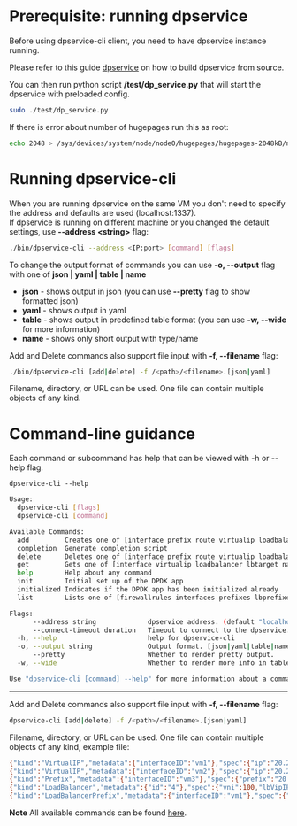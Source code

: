 # Prerequisite: running dpservice

Before using dpservice-cli client, you need to have dpservice instance running.

Please refer to this guide [dpservice](https://github.com/ironcore-dev/dpservice/blob/osc/grpc_docs/docs/development/building.md) on how to build dpservice from source.

You can then run python script **/test/dp_service.py** that will start the dpservice with preloaded config.
```bash
sudo ./test/dp_service.py
```
If there is error about number of hugepages run this as root:
```bash
echo 2048 > /sys/devices/system/node/node0/hugepages/hugepages-2048kB/nr_hugepages 
```


# Running dpservice-cli
When you are running dpservice on the same VM you don't need to specify the address and defaults are used (localhost:1337).  
If dpservice is running on different machine or you changed the default settings, use **--address \<string\>** flag:
```bash
./bin/dpservice-cli --address <IP:port> [command] [flags]
```
To change the output format of commands you can use **-o, --output** flag with one of **json | yaml | table | name**

  -  **json**   - shows output in json (you can use **--pretty** flag to show formatted json)
  -  **yaml**   - shows output in yaml
  -  **table**  - shows output in predefined table format (you can use **-w, --wide** for more information)
  -  **name**   - shows only short output with type/name

Add and Delete commands also support file input with **-f, --filename** flag:
```bash
./bin/dpservice-cli [add|delete] -f /<path>/<filename>.[json|yaml]
```
Filename, directory, or URL can be used.
One file can contain multiple objects of any kind.

# Command-line guidance

Each command or subcommand has help that can be viewed with -h or --help flag.
```shell
dpservice-cli --help
```
```bash
Usage:
  dpservice-cli [flags]
  dpservice-cli [command]

Available Commands:
  add         Creates one of [interface prefix route virtualip loadbalancer lbprefix lbtarget nat neighbornat firewallrule]
  completion  Generate completion script
  delete      Deletes one of [interface prefix route virtualip loadbalancer lbprefix lbtarget nat neighbornat firewallrule]
  get         Gets one of [interface virtualip loadbalancer lbtarget nat natinfo firewallrule]
  help        Help about any command
  init        Initial set up of the DPDK app
  initialized Indicates if the DPDK app has been initialized already
  list        Lists one of [firewallrules interfaces prefixes lbprefixes routes]

Flags:
      --address string             dpservice address. (default "localhost:1337")
      --connect-timeout duration   Timeout to connect to the dpservice. (default 4s)
  -h, --help                       help for dpservice-cli
  -o, --output string              Output format. [json|yaml|table|name]
      --pretty                     Whether to render pretty output.
  -w, --wide                       Whether to render more info in table output.

Use "dpservice-cli [command] --help" for more information about a command.
```
---
Add and Delete commands also support file input with **-f, --filename** flag:
```bash
dpservice-cli [add|delete] -f /<path>/<filename>.[json|yaml]
```
Filename, directory, or URL can be used.
One file can contain multiple objects of any kind, example file:
```bash
{"kind":"VirtualIP","metadata":{"interfaceID":"vm1"},"spec":{"ip":"20.20.20.20"}}
{"kind":"VirtualIP","metadata":{"interfaceID":"vm2"},"spec":{"ip":"20.20.20.21"}}
{"kind":"Prefix","metadata":{"interfaceID":"vm3"},"spec":{"prefix":"20.20.20.0/24"}}
{"kind":"LoadBalancer","metadata":{"id":"4"},"spec":{"vni":100,"lbVipIP":"10.20.30.40","lbports":[{"protocol":6,"port":443},{"protocol":17,"port":53}]}}
{"kind":"LoadBalancerPrefix","metadata":{"interfaceID":"vm1"},"spec":{"prefix":"10.10.10.0/24"}}
```

**Note**
All available commands can be found [here](/docs/commands/README.md).
